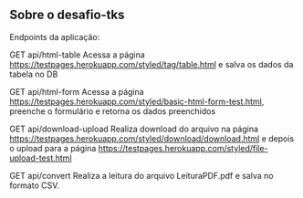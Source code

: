 ## Sobre o desafio-tks

Endpoints da aplicação:
    
GET api/html-table
    Acessa a página https://testpages.herokuapp.com/styled/tag/table.html e salva os dados da tabela no DB

GET api/html-form
    Acessa a página https://testpages.herokuapp.com/styled/basic-html-form-test.html, preenche o formulário e retorna os dados preenchidos

GET api/download-upload
    Realiza download do arquivo na página https://testpages.herokuapp.com/styled/download/download.html e depois o upload para a página https://testpages.herokuapp.com/styled/file-upload-test.html

GET api/convert
    Realiza a leitura do arquivo LeituraPDF.pdf e salva no formato CSV.
